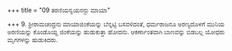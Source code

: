 +++
title = "09 ತರಣಿಯನ್ವಯನನ್ದು ಮಾಯಾ"

+++
9. ಶ್ರೀರಾಮಚಂದ್ರನು ಮಾಯಾಜಿಂಕೆಯನ್ನು ಬೆನ್ನಟ್ಟಿ ಬಸವಳಿದಂತೆ, ಧರ್ಮರಾಜನೂ ಅರಣ್ಯದೊಳಗೆ ಮುನಿಯ ಅರಣಿಯನ್ನು ಕೊಂಡೊಯ್ದ ಜಿಂಕೆಯನ್ನು ಹುಡುಕುತ್ತಾ ಹೋದನು. ಆಕರ್ಣಾಂತವಾಗಿ ಬಾಣವನ್ನು ಬಿಡಬಲ್ಲ ಯೋಧರು ಮೃಗಗಳನ್ನು ಹುಡುಕಿದರು.